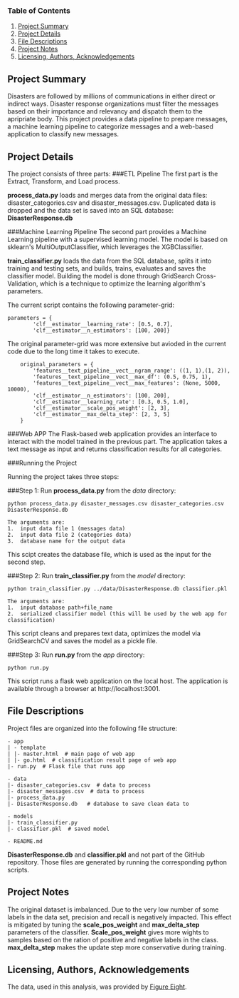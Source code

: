 ### Table of Contents

1. [Project Summary](#summary)
2. [Project Details](#details)
3. [File Descriptions](#files)
4. [Project Notes](#notes)
5. [Licensing, Authors, Acknowledgements](#licensing)

## Project Summary<a name="summary"></a>

Disasters are followed by millions of communications in either direct or indirect ways.
Disaster response organizations must filter the messages based on their importance and relevancy and dispatch them to the apripriate body.
This project provides a data pipeline to prepare messages, a machine learning pipeline to categorize messages and a web-based application to classify new messages.
 
## Project Details<a name="details"></a>

The project consists of three parts:
###ETL Pipeline
The first part is the Extract, Transform, and Load process.

**process_data.py** loads and merges data from the original data files: disaster_categories.csv and disaster_messages.csv.
Duplicated data is dropped and the data set is saved into an SQL database: **DisasterResponse.db**
   
###Machine Learning Pipeline
The second part provides a Machine Learning pipeline with a supervised learning model.
The model is based on sklearn's MultiOutputClassifier, which leverages the XGBClassifier.

**train_classifier.py** loads the data from the SQL database, splits it into training and testing sets, and builds, trains, evaluates and saves the classifier model.
Building the model is done through GridSearch Cross-Validation, which is a technique to optimize the learning algorithm's parameters.

The current script contains the following parameter-grid:

```    
parameters = {
        'clf__estimator__learning_rate': [0.5, 0.7],
        'clf__estimator__n_estimators': [100, 200]}
```

The original parameter-grid was more extensive but avioded in the current code due to the long time it takes to execute.
```
    original_parameters = {
        'features__text_pipeline__vect__ngram_range': ((1, 1),(1, 2)),
        'features__text_pipeline__vect__max_df': (0.5, 0.75, 1),
        'features__text_pipeline__vect__max_features': (None, 5000, 10000),
        'clf__estimator__n_estimators': [100, 200],
        'clf__estimator__learning_rate': [0.3, 0.5, 1.0],
        'clf__estimator__scale_pos_weight': [2, 3],
        'clf__estimator__max_delta_step': [2, 3, 5]
    }
```

###Web APP
The Flask-based web application provides an interface to interact with the model trained in the previous part.
The application takes a text message as input and returns classification results for all categories. 

###Running the Project

Running the project takes three steps:

###Step 1:
Run **process_data.py** from the _data_ directory:

    python process_data.py disaster_messages.csv disaster_categories.csv DisasterResponse.db

    The arguments are:
    1.  input data file 1 (messages data)
    2.  input data file 2 (categories data)
    3.  database name for the output data
This scipt creates the database file, which is used as the input for the second step.

###Step 2:
Run **train_classifier.py** from the _model_ directory:

    python train_classifier.py ../data/DisasterResponse.db classifier.pkl
    
    The arguments are:
    1.  input database path+file_name
    2.  serialized classifier model (this will be used by the web app for classification)

This script cleans and prepares text data, optimizes the model via GridSearchCV and saves the model as a pickle file.

###Step 3:
Run **run.py** from the _app_ directory:

    python run.py
    
This script runs a flask web application on the local host. The application is available through a browser at http://localhost:3001.

## File Descriptions<a name="files"></a>

Project files are organized into the following file structure:
```
- app
| - template
| |- master.html  # main page of web app
| |- go.html  # classification result page of web app
|- run.py  # Flask file that runs app

- data
|- disaster_categories.csv  # data to process 
|- disaster_messages.csv  # data to process
|- process_data.py
|- DisasterResponse.db   # database to save clean data to

- models
|- train_classifier.py
|- classifier.pkl  # saved model 

- README.md
```
**DisasterResponse.db** and **classifier.pkl** and not part of the GitHub repository. Those files are generated by running the corresponding python scripts.

## Project Notes<a name="notes"></a>
The original dataset is imbalanced. Due to the very low number of some labels in the data set, precision and recall is negatively impacted.
This effect is mitigated by tuning the **scale_pos_weight** and **max_delta_step** parameters of the classifier.
**Scale_pos_weight** gives more wights to samples based on the ration of positive and negative labels in the class.
**max_delta_step** makes the update step more conservative during training.

## Licensing, Authors, Acknowledgements<a name="licensing"></a>

The data, used in this analysis, was provided by [Figure Eight](https://www.figure-eight.com/).
